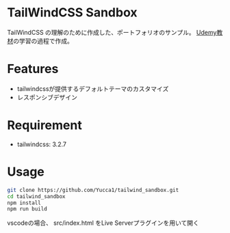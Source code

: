 # TailWindCSS Sandbox

TailWindCSS の理解のために作成した、ポートフォリオのサンプル。
[Udemy教材](https://fujitsu.udemy.com/course-dashboard-redirect/?course_id=4707622)の学習の過程で作成。

# Features

* tailwindcssが提供するデフォルトテーマのカスタマイズ
* レスポンシブデザイン

# Requirement

* tailwindcss: 3.2.7

# Usage

```bash
git clone https://github.com/Yucca1/tailwind_sandbox.git
cd tailwind_sandbox
npm install
npm run build
```
vscodeの場合、 src/index.html をLive Serverプラグインを用いて開く
